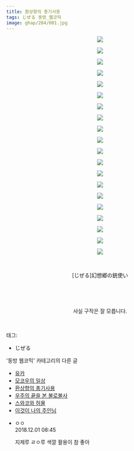 ```yaml
---
title: 환상향의 총기사용
tags: じぜる 동방_웹코믹
image: ghap/284/001.jpg
---
```

<div class="article">
<p style="text-align: center; clear: none; float: none;"><img src="{{ site.nasurl }}/ghap/284/001.jpg"/></p>
<p style="text-align: center; clear: none; float: none;"><img src="{{ site.nasurl }}/ghap/284/002.jpg"/></p>
<p style="text-align: center; clear: none; float: none;"><img src="{{ site.nasurl }}/ghap/284/003.jpg"/></p>
<p style="text-align: center; clear: none; float: none;"><img src="{{ site.nasurl }}/ghap/284/004.jpg"/></p>
<p style="text-align: center; clear: none; float: none;"><img src="{{ site.nasurl }}/ghap/284/005.jpg"/></p>
<p style="text-align: center; clear: none; float: none;"><img src="{{ site.nasurl }}/ghap/284/006.jpg"/></p>
<p style="text-align: center; clear: none; float: none;"><img src="{{ site.nasurl }}/ghap/284/007.jpg"/></p>
<p style="text-align: center; clear: none; float: none;"><img src="{{ site.nasurl }}/ghap/284/008.jpg"/></p>
<p style="text-align: center; clear: none; float: none;"><img src="{{ site.nasurl }}/ghap/284/009.jpg"/></p>
<p style="text-align: center; clear: none; float: none;"><img src="{{ site.nasurl }}/ghap/284/010.jpg"/></p>
<p style="text-align: center; clear: none; float: none;"><img src="{{ site.nasurl }}/ghap/284/011.jpg"/></p>
<p style="text-align: center; clear: none; float: none;"><img src="{{ site.nasurl }}/ghap/284/012.jpg"/></p>
<p style="text-align: center; clear: none; float: none;"><img src="{{ site.nasurl }}/ghap/284/013.jpg"/></p>
<p style="text-align: center; clear: none; float: none;"><img src="{{ site.nasurl }}/ghap/284/014.jpg"/></p>
<p style="text-align: center; clear: none; float: none;"><img src="{{ site.nasurl }}/ghap/284/015.jpg"/></p>
<p style="text-align: center; clear: none; float: none;"><img src="{{ site.nasurl }}/ghap/284/016.jpg"/></p>
<p style="text-align: center; clear: none; float: none;"><img src="{{ site.nasurl }}/ghap/284/017.jpg"/></p>
<p style="text-align: center; clear: none; float: none;"><img src="{{ site.nasurl }}/ghap/284/018.jpg"/></p>
<p style="text-align: center; clear: none; float: none;"><img src="{{ site.nasurl }}/ghap/284/019.jpg"/></p>
<p style="text-align: center; clear: none; float: none;"><img src="{{ site.nasurl }}/ghap/284/020.jpg"/></p>
<p style="text-align: center; clear: none; float: none;"><br/></p>
<p style="text-align: center; clear: none; float: none;">[じぜる]幻想郷の銃使い</p>
<p style="text-align: center; clear: none; float: none;"><br/></p>
<p style="text-align: center; clear: none; float: none;"><br/></p>
<p style="text-align: center; clear: none; float: none;">사실 구작은 잘 모릅니다.</p>
<p><br/></p>
</div><div class="tagTrail">
<p>태그: </p>
<ul>
<li>じぜる</li>
</ul>
</div><div class="another">
<p>'동방 웹코믹' 카테고리의 다른 글</p>
<ul>
<li><a href="/2016-06-20-ghap_320">유카</a></li>
<li><a href="/2016-06-20-ghap_319">모코우의 일상</a></li>
<li><a href="/2016-06-19-ghap_284">환상향의 총기사용</a></li>
<li><a href="/2016-06-19-ghap_263">우주의 끝을 본 불로불사</a></li>
<li><a href="/2016-06-19-ghap_228">스와코와 허물</a></li>
<li><a href="/2016-06-18-ghap_196">이것이 나의 주인님</a></li>
</ul>
</div><div class="cb_module cb_fluid">
<div class="cb_wrt cb_profile">
<div class="comment">
<ul>
<li class="cb_thumb_off" id="comment15380816">
<div class="cb_comment_area">
<div class="cb_info_area">
<div class="cb_section">
<span class="cb_nick_name">ㅇㅇ</span>
</div>
<div class="cb_section">
<span class="cb_date">2018.12.01 08:45 </span>
</div>
</div>
<div class="cb_dsc_comment">
<p class="cb_dsc">
											지제루 ㄹㅇ루 색깔 활용이 참 좋아
										</p>
</div>
</div></li>
</ul>
</div>
</div><!-- commentList close -->
</div>
